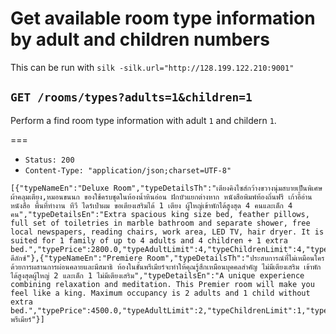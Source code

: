# Get available room type information by adult and children numbers

This can be run with `silk -silk.url="http://128.199.122.210:9001"`

## `GET /rooms/types?adults=1&children=1`

Perform a find room type information with adult `1` and childern `1`.

===

* `Status: 200`
* `Content-Type: "application/json;charset=UTF-8"`
```
[{"typeNameEn":"Deluxe Room","typeDetailsTh":"เตียงคิงไซส์กว้างขวางนุ่มสบายเป็นพิเศษ ผ้าคลุมเตียง,หมอนขนนก ของใช้ครบชุดในห้องน้ำหินอ่อน ฝักบัวแยกต่างหาก หนังสือพิมพ์ท้องถิ่นฟรี เก้าอี้อ่านหนังสือ พื้นที่ทำงาน ทีวี ไดร์เป่าผม ขอเตียงเสริมได้ 1 เตียง ผู้ใหญ่เข้าพักได้สูงสุด 4 คนและเด็ก 4 คน","typeDetailsEn":"Extra spacious king size bed, feather pillows, full set of toiletries in marble bathroom and separate shower, free local newspapers, reading chairs, work area, LED TV, hair dryer. It is suited for 1 family of up to 4 adults and 4 children + 1 extra bed.","typePrice":2800.0,"typeAdultLimit":4,"typeChildrenLimit":4,"typeTotalRooms":60,"typeId":1,"typeNameTh":"ห้องดีลักซ์"},{"typeNameEn":"Premiere Room","typeDetailsTh":"ประสบการณ์ที่ไม่เหมือนใครด้วยการผสานการผ่อนคลายและมีสมาธิ ห้องในชั้นพรีเมียร์จะทำให้คุณรู้สึกเหมือนบุคคลสำคัญ ไม่มีเตียงเสริม เข้าพักได้สูงสุดผู้ใหญ่ 2 และเด็ก 1 ไม่มีเตียงเสริม","typeDetailsEn":"A unique experience combining relaxation and meditation. This Premier room will make you feel like a king. Maximum occupancy is 2 adults and 1 child without extra bed.","typePrice":4500.0,"typeAdultLimit":2,"typeChildrenLimit":1,"typeTotalRooms":5,"typeId":2,"typeNameTh":"ห้องพรีเมียร์"}]
```
